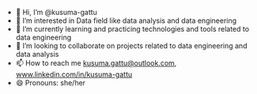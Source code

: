 - 👋 Hi, I’m @kusuma-gattu
- 👀 I’m interested in Data field like data analysis and data engineering
- 🌱 I’m currently learning and practicing technologies and tools related to data engineering
- 💞️ I’m looking to collaborate on projects related to data engineering and data analysis
- 📫 How to reach me kusuma.gattu@outlook.com, www.linkedin.com/in/kusuma-gattu
- 😄 Pronouns: she/her


<!---
kusuma-gattu/kusuma-gattu is a ✨ special ✨ repository because its `README.md` (this file) appears on your GitHub profile.
You can click the Preview link to take a look at your changes.
--->
